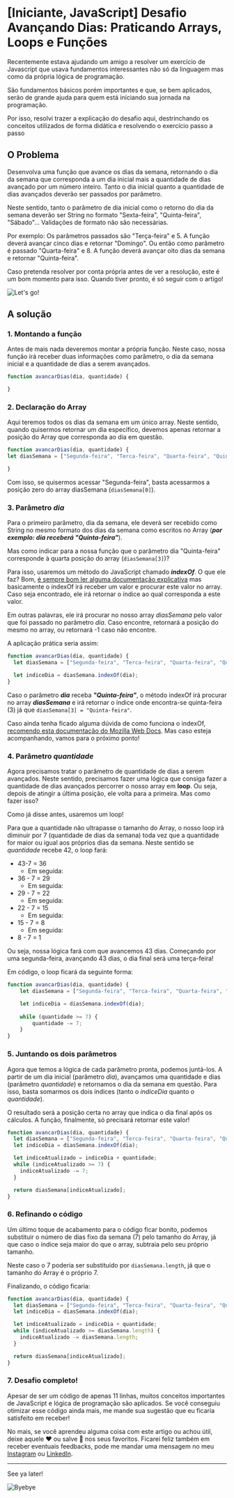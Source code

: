 # [Iniciante, JavaScript] Desafio Avançando Dias: Praticando Arrays, Loops e Funções

Recentemente estava ajudando um amigo a resolver um exercício de Javascript que usava fundamentos interessantes não só da linguagem mas como da própria lógica de programação.

São fundamentos básicos porém importantes e que, se bem aplicados, serão de grande ajuda para quem está iniciando sua jornada na programação.

Por isso, resolvi trazer a explicação do desafio aqui, destrinchando os conceitos utilizados de forma didática e resolvendo o exercício passo a passo

## O Problema

Desenvolva uma função que avance os dias da semana, retornando o dia da semana que corresponda a um dia inicial mais a quantidade de dias avançado por um número inteiro. Tanto o dia inicial quanto a quantidade de dias avançados deverão ser passados por parâmetro.

Neste sentido, tanto o parâmetro de dia inicial como o retorno do dia da semana deverão ser String no formato "Sexta-feira", "Quinta-feira", "Sábado"... Validações de formato não são necessárias.

Por exemplo: Os parâmetros passados são "Terça-feira" e 5. A função deverá avançar cinco dias e retornar "Domingo". Ou então como parâmetro é passado "Quarta-feira" e 8. A função deverá avançar oito dias da semana e retornar "Quinta-feira".

Caso pretenda resolver por conta própria antes de ver a resolução, este é um bom momento para isso. Quando tiver pronto, é só seguir com o artigo!

![Let's go!](https://media.giphy.com/media/toz7qXlLyHy9n8KfKO/giphy.gif)

## A solução
### 1. Montando a função

Antes de mais nada deveremos montar a própria função. Neste caso, nossa função irá receber duas informações como parâmetro, o dia da semana inicial e a quantidade de dias a serem avançados.

```javascript
function avancarDias(dia, quantidade) {

}
```

### 2. Declaração do Array
Aqui teremos todos os dias da semana em um único array. Neste sentido, quando quisermos retornar um dia específico, devemos apenas retornar a posição do Array que corresponda ao dia em questão.

```javascript
function avancarDias(dia, quantidade) {
let diasSemana = ["Segunda-feira", "Terca-feira", "Quarta-feira", "Quinta-feira", "Sexta-feira", "Sabado", "Domingo"];

}
```

Com isso, se quisermos acessar "Segunda-feira", basta acessarmos a posição zero do array diasSemana (```diasSemana[0]```).

### 3. Parâmetro ___dia___

Para o primeiro parâmetro, dia da semana, ele deverá ser recebido como String no mesmo formato dos dias da semana como escritos no Array (***por exemplo: dia receberá "Quinta-feira"***).

Mas como indicar para a nossa função que o parâmetro dia "Quinta-feira" corresponde à quarta posição do array (```diasSemana[3]```)?

Para isso, usaremos um método do JavaScript chamado ___indexOf___. O que ele faz? Bom, [é sempre bom ler alguma documentação explicativa](https://developer.mozilla.org/pt-BR/docs/Web/JavaScript/Reference/Global_Objects/Array/indexOf) mas basicamente o indexOf irá receber um valor e procurar este valor no array. Caso seja encontrado, ele irá retornar o índice ao qual corresponda a este valor.

Em outras palavras, ele irá procurar no nosso array _diasSemana_ pelo valor que foi passado no parâmetro _dia_. Caso encontre, retornará a posição do mesmo no array, ou retornará -1 caso não encontre.

A aplicação prática seria assim:

```javascript
function avancarDias(dia, quantidade) {
  let diasSemana = ["Segunda-feira", "Terca-feira", "Quarta-feira", "Quinta-feira", "Sexta-feira", "Sabado", "Domingo"];

  let indiceDia = diasSemana.indexOf(dia);
}
```

Caso o parâmetro ___dia___ receba ___"Quinta-feira"___, o método indexOf irá procurar no array ___diasSemana___ e irá retornar o índice onde encontra-se quinta-feira (3) já que ```diasSemana[3] = "Quinta-feira"```.

Caso ainda tenha ficado alguma dúvida de como funciona o indexOf, [recomendo esta documentação do Mozilla Web Docs](https://developer.mozilla.org/pt-BR/docs/Web/JavaScript/Reference/Global_Objects/Array/indexOf). Mas caso esteja acompanhando, vamos para o próximo ponto!

### 4. Parâmetro ___quantidade___

Agora precisamos tratar o parâmetro de quantidade de dias a serem avançados. Neste sentido, precisamos fazer uma lógica que consiga fazer a quantidade de dias avançados percorrer o nosso array em **loop**. Ou seja, depois de atingir a última posição, ele volta para a primeira. Mas como fazer isso?

Como já disse antes, usaremos um loop!

Para que a quantidade não ultrapasse o tamanho do Array, o nosso loop irá diminuir por 7 (quantidade de dias da semana) toda vez que a quantidade for maior ou igual aos próprios dias da semana. Neste sentido se _quantidade_ recebe 42, o loop fará:

- 43-7 = 36
    - Em seguida:
- 36 - 7 = 29
    - Em seguida:
- 29 - 7 = 22
    - Em seguida:
- 22 - 7 = 15
    - Em seguida:
- 15 - 7 = 8
    - Em seguida:
- 8 - 7 = 1

Ou seja, nossa lógica fará com que avancemos 43 dias. Começando por uma segunda-feira, avançando 43 dias, o dia final será uma terça-feira!

Em código, o loop ficará da seguinte forma:

```javascript
function avancarDias(dia, quantidade) {
    let diasSemana = ["Segunda-feira", "Terca-feira", "Quarta-feira", "Quinta-feira", "Sexta-feira", "Sabado", "Domingo"];

    let indiceDia = diasSemana.indexOf(dia);
    
    while (quantidade >= 7) {
        quantidade -= 7;
    }
}
```

### 5. Juntando os dois parâmetros

Agora que temos a lógica de cada parâmetro pronta, podemos juntá-los. A partir de um dia inicial (parâmetro _dia_), avançamos uma quantidade e dias (parâmetro _quantidade_) e retornamos o dia da semana em questão. Para isso, basta somarmos os dois índices (tanto o _indiceDia_ quanto o _quantidade_).

O resultado será a posição certa no array que indica o dia final após os cálculos. A função, finalmente, só precisará retornar este valor!

```javascript
function avancarDias(dia, quantidade) {
  let diasSemana = ["Segunda-feira", "Terca-feira", "Quarta-feira", "Quinta-feira", "Sexta-feira", "Sabado", "Domingo"];
  let indiceDia = diasSemana.indexOf(dia);

  let indiceAtualizado = indiceDia + quantidade;
  while (indiceAtualizado >= 7) {
    indiceAtualizado -= 7;
  }

  return diasSemana[indiceAtualizado];
}
```

### 6. Refinando o código

Um último toque de acabamento para o código ficar bonito, podemos substituir o número de dias fixo da semana (7) pelo tamanho do Array, já que caso o índice seja maior do que o array, subtraia pelo seu próprio tamanho.

Neste caso o 7 poderia ser substituído por ```diasSemana.length```, já que o tamanho do Array é o próprio 7.

Finalizando, o código ficaria:

```javascript
function avancarDias(dia, quantidade) {
  let diasSemana = ["Segunda-feira", "Terca-feira", "Quarta-feira", "Quinta-feira", "Sexta-feira", "Sabado", "Domingo"];
  let indiceDia = diasSemana.indexOf(dia);

  let indiceAtualizado = indiceDia + quantidade;
  while (indiceAtualizado >= diasSemana.length) {
    indiceAtualizado -= diasSemana.length;
  }

  return diasSemana[indiceAtualizado];
}
```

### 7. Desafio completo!

Apesar de ser um código de apenas 11 linhas, muitos conceitos importantes de JavaScript e lógica de programação são aplicados. Se você conseguiu otimizar esse código ainda mais, me mande sua sugestão que eu ficaria satisfeito em receber!

No mais, se você aprendeu alguma coisa com este artigo ou achou útil, deixe aquele ❤️ ou salve 🔖 nos seus favoritos. Ficarei feliz também em receber eventuais feedbacks, pode me mandar uma mensagem no meu [Instagram](https://www.instagram.com/alanpfabricio/) ou [LinkedIn](https://www.linkedin.com/in/alantsx/).

-----
See ya later!

![Byebye](https://media.giphy.com/media/zvKiurEemhLRcJNYfi/giphy.gif)
